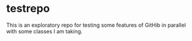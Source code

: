 # testrepo
This is an exploratory repo for testing some features of GitHib in parallel with some classes I am taking.
